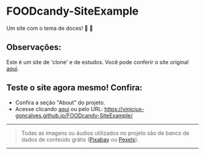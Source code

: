 # FOODcandy-SiteExample
Um site com o tema de doces! :candy: :chocolate_bar:

## Observações:
Este é um site de 'clone' e de estudos. Você pode conferir o site original [aqui](https://www.responsivemiracle.com/delicio-premium-responsive-bakery-food-ecommerce-html5-template/).

## Teste o site agora mesmo! Confira:

- Confira a seção "About" do projeto.
- Acesse clicando [aqui](https://vinicius-goncalves.github.io/FOODcandy-SiteExample/) ou pelo URL: https://vinicius-goncalves.github.io/FOODcandy-SiteExample/

***

> Todas as imagens ou áudios utilizados no projeto são de banco de dados de conteúdo grátis ([Pixabay](https://pixabay.com/) ou [Pexels](https://www.pexels.com/)).

***
